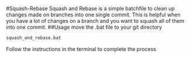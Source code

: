 #Squash-Rebase
Squash and Rebase is a simple batchfile to clean up changes made on branches into one single commit.
This is helpful when you have a lot of changes on a branch and you want to squash all of them into one commit.
##Usage
move the .bat file to your git directory
```bash
squash_and_rebase.bat
```
Follow the instructions in the terminal to complete the process

